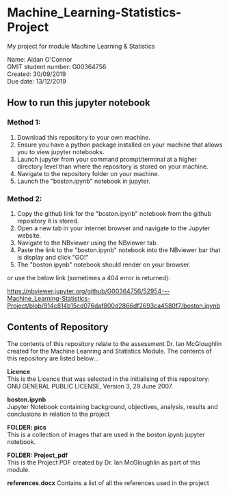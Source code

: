 # Machine_Learning-Statistics-Project
My project for module Machine Learning &amp; Statistics

Name:                Aidan O'Connor</br>
GMIT student number: G00364756</br>
Created:             30/09/2019</br>
Due date:            13/12/2019</br>

## How to run this jupyter notebook
### Method 1: 
1. Download this repository to your own machine.
2. Ensure you have a python package installed on your machine that allows you to view jupyter notebooks.
3. Launch jupyter from your command prompt/terminal at a higher directory level than where the repository is stored on your machine.
4. Navigate to the repository folder on your machine.
5. Launch the "boston.ipynb" notebook in jupyter.

### Method 2:
1. Copy the github link for the "boston.ipynb" notebook from the github repository it is stored.
2. Open a new tab in your internet browser and navigate to the Jupyter website.
3. Navigate to the NBviewer using the NBviewer tab.
4. Paste the link to the "boston.ipynb" notebook into the NBviewer bar that is display and click "GO!"
5. The "boston.ipynb" notebook should render on your browser.

or use the below link (sometimes a 404 error is returned):

https://nbviewer.jupyter.org/github/G00364756/52954---Machine_Learning-Statistics-Project/blob/914c814b15cd076daf800d2866df2693ca4580f7/boston.ipynb

## Contents of Repository

The contents of this repository relate to the assessment Dr. Ian McGloughlin created for the Machine Leanring and Statistics Module.
The contents of this repository are listed below...

<b>Licence</b></br>
This is the Licence that was selected in the initialising of this repository: GNU GENERAL PUBLIC LICENSE, Version 3, 29 June 2007.

<b>boston.ipynb</b></br>
Jupyter Notebook containing background, objectives, analysis, results and conclusions in relation to the project

<b>FOLDER: pics</b></br>
This is a collection of images that are used in the boston.ipynb jupyter notebook.

<b>FOLDER: Project_pdf</b></br>
This is the Project PDF created by Dr. Ian McGloughlin as part of this module.

<b>references.docx</b>
Contains a list of all the references used in the project


